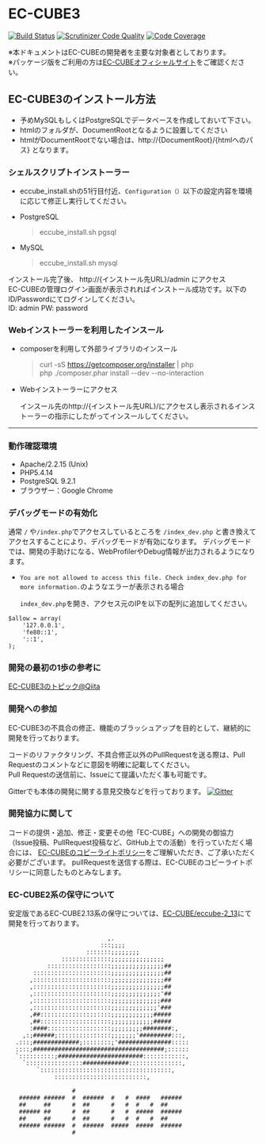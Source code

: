 # EC-CUBE3

[![Build Status](https://travis-ci.org/EC-CUBE/ec-cube.svg?branch=master)](https://travis-ci.org/EC-CUBE/ec-cube)
[![Scrutinizer Code Quality](https://scrutinizer-ci.com/g/EC-CUBE/ec-cube/badges/quality-score.png?b=master)](https://scrutinizer-ci.com/g/EC-CUBE/ec-cube/?branch=master)
[![Code Coverage](https://scrutinizer-ci.com/g/EC-CUBE/ec-cube/badges/coverage.png?b=master)](https://scrutinizer-ci.com/g/EC-CUBE/ec-cube/?branch=master)

※本ドキュメントはEC-CUBEの開発者を主要な対象者としております。  
※パッケージ版をご利用の方は[EC-CUBEオフィシャルサイト](http://www.ec-cube.net)をご確認ください。

## EC-CUBE3のインストール方法

* 予めMySQLもしくはPostgreSQLでデータベースを作成しておいて下さい。
* htmlのフォルダが、DocumentRootとなるように設置してください
* htmlがDocumentRootでない場合は、http://{DocumentRoot}/{htmlへのパス} となります。


### シェルスクリプトインストーラー

* eccube_install.shの51行目付近、`Configuration（）`以下の設定内容を環境に応じて修正し実行してください。
    
* PostgreSQL
    > eccube_install.sh pgsql  
* MySQL  
    > eccube_install.sh mysql  

インストール完了後、 http://{インストール先URL}/admin にアクセス  
EC-CUBEの管理ログイン画面が表示されればインストール成功です。以下のID/Passwordにてログインしてください。  
ID: admin PW: password 


### Webインストーラーを利用したインスール

* composerを利用して外部ライブラリのインスール
    
    > curl -sS https://getcomposer.org/installer | php  
    > php ./composer.phar install --dev --no-interaction
    
* Webインストーラーにアクセス
    
    インスール先のhttp://{インストール先URL}/にアクセスし表示されるインストーラーの指示にしたがってインスールしてください。

-------
### 動作確認環境

* Apache/2.2.15 (Unix)
* PHP5.4.14
* PostgreSQL 9.2.1   
* ブラウザー：Google Chrome  

### デバッグモードの有効化

通常 `/` や`/index.php`でアクセスしているところを `/index_dev.php` と書き換えてアクセスすることにより、デバッグモードが有効になります。
デバッグモードでは、開発の手助けになる、WebProfilerやDebug情報が出力されるようになります。

* `You are not allowed to access this file. Check index_dev.php for more information.`のようなエラーが表示される場合

  `index_dev.php`を開き、アクセス元のIPを以下の配列に追加してください。
```
$allow = array(
    '127.0.0.1',
    'fe80::1',
    '::1',
);
```

### 開発の最初の1歩の参考に

[EC-CUBE3のトピック@Qiita](http://qiita.com/tags/ec-cube3)
### 開発への参加

EC-CUBE3の不具合の修正、機能のブラッシュアップを目的として、継続的に開発を行っております。

コードのリファクタリング、不具合修正以外のPullRequestを送る際は、Pull Requestのコメントなどに意図を明確に記載してください。  
Pull Requestの送信前に、Issueにて提議いただく事も可能です。

Gitterでも本体の開発に関する意見交換などを行っております。
[![Gitter](https://badges.gitter.im/Join%20Chat.svg)](https://gitter.im/EC-CUBE/ec-cube?utm_source=badge&utm_medium=badge&utm_campaign=pr-badge)


### 開発協力に関して

コードの提供・追加、修正・変更その他「EC-CUBE」への開発の御協力（Issue投稿、PullRequest投稿など、GitHub上での活動）を行っていただく場合には、
[EC-CUBEのコピーライトポリシー](https://github.com/EC-CUBE/ec-cube/blob/50de4ac511ab5a5577c046b61754d98be96aa328/LICENSE.txt)をご理解いただき、ご了承いただく必要がございます。
pullRequestを送信する際は、EC-CUBEのコピーライトポリシーに同意したものとみなします。


### EC-CUBE2系の保守について

安定版であるEC-CUBE2.13系の保守については、[EC-CUBE/eccube-2_13](https://github.com/EC-CUBE/eccube-2_13/)にて開発を行っております。


                                ,.                       
                              :::;;;;                    
                          :::::::;;;;;;;;                
                   ::::::::::::::;;;;;;;;;;;;;;;         
               ::::::::::::::::::;;;;;;;;;;;;;;;##       
           ::::::::::::::::::::::;;;;;;;;;;;;;;;##       
          ,::::::::::::::::::::::;;;;;;;;;;;;;;;##       
          ,::::::::::::::::::::::;;;;;;;;;;;;;;;##       
          ,::::::::::::::::::::::;;;;;;;;;;;;;;'##       
          ,::::::::::::::::::::::;;;;;;;;;;;;;;###       
          ,::::::::::::::::::::::;;;;;;;;;;;;;'###       
          ,##::::::::::::::::::::;;;;;;;;;;;;#####       
          ,##::::::::::::::::::::;;;;;;;;;;;;#####       
          :####::::::::::::::::::;;;;;;;;;########:,     
        ,:;######;:::::::::::::::;;;;;;;'#########:::,   
      .:::;#############;::::::::;'###############:::::  
      ::::;#####################################;::::::  
      `::::::::::;########################::::::::::::,  
        `::::::::::::::::#############:::::::::::::::,   
            `:::::::::::::::::::::::::::::::::::::,      
                 ::::::::::::::::::::::::::,             
                                                         
                      #                                  
       ###### ######  #  ######  #   #  ####   ######    
       ##     ##      #  ##      #   #  #   #  ##        
       ###### ##      #  ##      #   #  #####  ######    
       ##     ##      #  ##      #   #  #   #  ##        
       ###### ######  #  ######  #####  #####  ######    
                      #                                  
